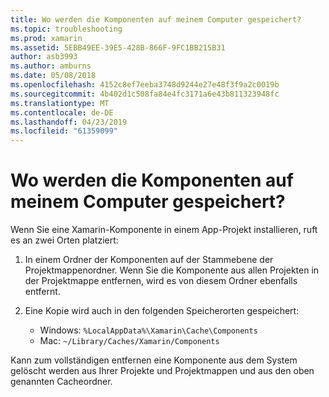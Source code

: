 ```yaml
---
title: Wo werden die Komponenten auf meinem Computer gespeichert?
ms.topic: troubleshooting
ms.prod: xamarin
ms.assetid: 5EBB49EE-39E5-428B-866F-9FC1BB215B31
author: asb3993
ms.author: amburns
ms.date: 05/08/2018
ms.openlocfilehash: 4152c8ef7eeba3748d9244e27e48f3f9a2c0019b
ms.sourcegitcommit: 4b402d1c508fa84e4fc3171a6e43b811323948fc
ms.translationtype: MT
ms.contentlocale: de-DE
ms.lasthandoff: 04/23/2019
ms.locfileid: "61359099"
---
```

# <a name="where-are-the-components-stored-on-my-machine"></a>Wo werden die Komponenten auf meinem Computer gespeichert?

Wenn Sie eine Xamarin-Komponente in einem App-Projekt installieren, ruft es an zwei Orten platziert:

1. In einem Ordner der Komponenten auf der Stammebene der Projektmappenordner. Wenn Sie die Komponente aus allen Projekten in der Projektmappe entfernen, wird es von diesem Ordner ebenfalls entfernt.

2. Eine Kopie wird auch in den folgenden Speicherorten gespeichert:
    - Windows: `%LocalAppData%\Xamarin\Cache\Components`
    - Mac: `~/Library/Caches/Xamarin/Components`

Kann zum vollständigen entfernen eine Komponente aus dem System gelöscht werden aus Ihrer Projekte und Projektmappen und aus den oben genannten Cacheordner.
